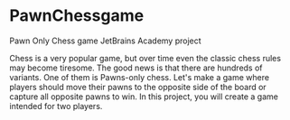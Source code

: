 # PawnChessgame
Pawn Only Chess game JetBrains Academy project 

Chess is a very popular game, but over time even the classic chess rules may become tiresome. The good news is that there are hundreds of variants. 
One of them is Pawns-only chess. Let's make a game where players should move their pawns to the opposite side of the board or capture all opposite pawns to win. 
In this project, you will create a game intended for two players.
